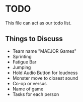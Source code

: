 # TODO
This file can act as our todo list.

## Things to Discuss

- Team name "MAEJOR Games"
- Sprinting
- Fatigue Bar
- Jumping
- Hold Audio Button for loudness
- Monster move to closest sound
- Co-op or versus
- Name of game
- Tasks for each person

